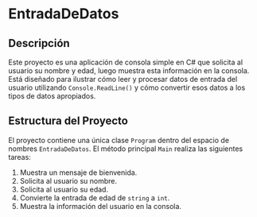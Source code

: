 

# EntradaDeDatos

## Descripción

Este proyecto es una aplicación de consola simple en C# que solicita al usuario su nombre y edad, luego muestra esta información en la consola. Está diseñado para ilustrar cómo leer y procesar datos de entrada del usuario utilizando `Console.ReadLine()` y cómo convertir esos datos a los tipos de datos apropiados.

## Estructura del Proyecto

El proyecto contiene una única clase `Program` dentro del espacio de nombres `EntradaDeDatos`. El método principal `Main` realiza las siguientes tareas:

1. Muestra un mensaje de bienvenida.
2. Solicita al usuario su nombre.
3. Solicita al usuario su edad.
4. Convierte la entrada de edad de `string` a `int`.
5. Muestra la información del usuario en la consola.
